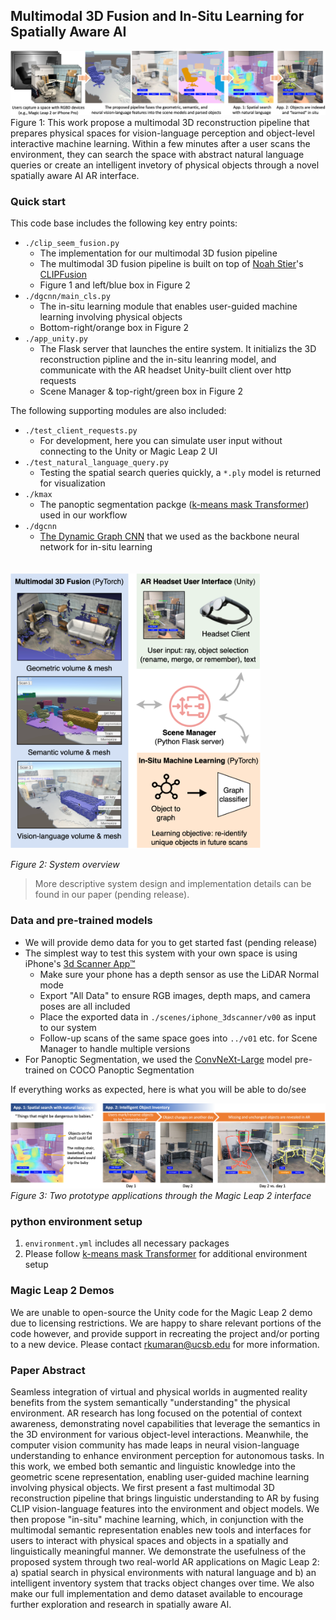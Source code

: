 ## Multimodal 3D Fusion and In-Situ Learning for Spatially Aware AI

![diagram](media/teaser.png)
Figure 1: This work propose a multimodal 3D reconstruction pipeline that prepares physical spaces for vision-language perception and object-level interactive machine learning. Within a few minutes after a user scans the environment, they can search the space with abstract natural language queries or create an intelligent invetory of physical objects through a novel spatially aware AI AR interface.


### Quick start

This code base includes the following key entry points:
- `./clip_seem_fusion.py`
  - The implementation for our multimodal 3D fusion pipeline
  - The multimodal 3D fusion pipeline is built on top of [Noah Stier](https://noahstier.github.io/)'s [CLIPFusion](https://github.com/noahstier/ClipFusion)
  - Figure 1 and left/blue box in Figure 2
- `./dgcnn/main_cls.py`
  - The in-situ learning module that enables user-guided machine learning involving physical objects 
  - Bottom-right/orange box in Figure 2
- `./app_unity.py`
  - The Flask server that launches the entire system. It initializs the 3D reconstruction pipline and the in-situ leanring model, and communicate with the AR headset Unity-built client over http requests
  - Scene Manager & top-right/green box in Figure 2

The following supporting modules are also included:
- `./test_client_requests.py`
  - For development, here you can simulate user input without connecting to the Unity or Magic Leap 2 UI
- `./test_natural_language_query.py`
  - Testing the spatial search queries quickly, a `*.ply` model is returned for visualization
- `./kmax`
  - The panoptic segmentation packge ([k-means mask Transformer](https://arxiv.org/pdf/2207.04044.pdf)) used in our workflow
- `./dgcnn`
  - [The Dynamic Graph CNN](https://arxiv.org/pdf/1801.07829) that we used as the backbone neural network for in-situ learning

<!-- - `./seem`
  - An alternative segmentaion solution we also integrated into our pipeline ([Segment Everything Everywhere All at Once](https://arxiv.org/pdf/2304.06718.pdf)) to support open-language 3D segmentation -->


<img src="media/sys_overview.png" width="400" style="padding-top: 20px"/>

*Figure 2: System overview*

> More descriptive system design and implementation details can be found in our paper (pending release).

### Data and pre-trained models

- We will provide demo data for you to get started fast (pending release)
- The simplest way to test this system with your own space is using iPhone's [3d Scanner App™](https://apps.apple.com/us/app/3d-scanner-app/id1419913995)
  - Make sure your phone has a depth sensor as use the LiDAR Normal mode
  - Export "All Data" to ensure RGB images, depth maps, and camera poses are all included
  - Place the exported data in `./scenes/iphone_3dscanner/v00` as input to our system
  - Follow-up scans of the same space goes into `../v01` etc. for Scene Manager to handle multiple versions
- For Panoptic Segmentation, we used the [ConvNeXt-Large](https://github.com/bytedance/kmax-deeplab) model pre-trained on COCO Panoptic Segmentation



If everything works as expected, here is what you will be able to do/see 

![diagram](media/apps.png)
*Figure 3: Two prototype applications through the Magic Leap 2 interface*



### python environment setup

1. `environment.yml` includes all necessary packages 
2. Please follow [k-means mask Transformer](https://github.com/bytedance/kmax-deeplab) for additional environment setup

### Magic Leap 2 Demos

We are unable to open-source the Unity code for the Magic Leap 2 demo due to licensing restrictions. We are happy to share relevant portions of the code however, and provide support in recreating the project and/or porting to a new device. Please contact rkumaran@ucsb.edu for more information.

### Paper Abstract
Seamless integration of virtual and physical worlds in augmented reality benefits from the system semantically "understanding" the physical environment. AR research has long focused on the potential of context awareness, demonstrating novel capabilities that leverage the semantics in the 3D environment for various object-level interactions. Meanwhile, the computer vision community has made leaps in neural vision-language understanding to enhance environment perception for autonomous tasks. In this work, we embed both semantic and linguistic knowledge into the geometric scene representation, enabling user-guided machine learning involving physical objects. We first present a fast multimodal 3D reconstruction pipeline that brings linguistic understanding to AR by fusing CLIP vision-language features into the environment and object models. We then propose "in-situ" machine learning, which, in conjunction with the multimodal semantic representation enables new tools and interfaces for users to interact with physical spaces and objects in a spatially and linguistically meaningful manner. We demonstrate the usefulness of the proposed system through two real-world AR applications on Magic Leap 2: a) spatial search in physical environments with natural language and b) an intelligent inventory system that tracks object changes over time. We also make our full implementation and demo dataset available to encourage further exploration and research in spatially aware AI.

